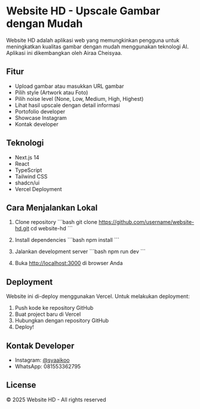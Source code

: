 # Website HD - Upscale Gambar dengan Mudah

Website HD adalah aplikasi web yang memungkinkan pengguna untuk meningkatkan kualitas gambar dengan mudah menggunakan teknologi AI. Aplikasi ini dikembangkan oleh Airaa Cheisyaa.

## Fitur

- Upload gambar atau masukkan URL gambar
- Pilih style (Artwork atau Foto)
- Pilih noise level (None, Low, Medium, High, Highest)
- Lihat hasil upscale dengan detail informasi
- Portofolio developer
- Showcase Instagram
- Kontak developer

## Teknologi

- Next.js 14
- React
- TypeScript
- Tailwind CSS
- shadcn/ui
- Vercel Deployment

## Cara Menjalankan Lokal

1. Clone repository
\`\`\`bash
git clone https://github.com/username/website-hd.git
cd website-hd
\`\`\`

2. Install dependencies
\`\`\`bash
npm install
\`\`\`

3. Jalankan development server
\`\`\`bash
npm run dev
\`\`\`

4. Buka [http://localhost:3000](http://localhost:3000) di browser Anda

## Deployment

Website ini di-deploy menggunakan Vercel. Untuk melakukan deployment:

1. Push kode ke repository GitHub
2. Buat project baru di Vercel
3. Hubungkan dengan repository GitHub
4. Deploy!

## Kontak Developer

- Instagram: [@syaaikoo](https://instagram.com/syaaikoo)
- WhatsApp: 081553362795

## License

© 2025 Website HD - All rights reserved

